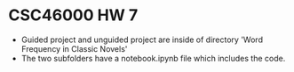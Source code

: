 # CSC46000 HW 7

- Guided project and unguided project are inside of directory 'Word Frequency in Classic Novels'
- The two subfolders have a notebook.ipynb file which includes the code.